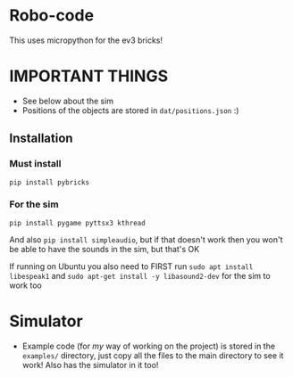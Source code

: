 # Robo-code
This uses micropython for the ev3 bricks!

# IMPORTANT THINGS
 - See below about the sim
 - Positions of the objects are stored in `dat/positions.json` :)
## Installation
### Must install
`pip install pybricks`

### For the sim
`pip install pygame pyttsx3 kthread`

And also `pip install simpleaudio`, but if that doesn't work then you won't be able to have the sounds in the sim, but that's OK

If running on Ubuntu you also need to FIRST run `sudo apt install libespeak1` and `sudo apt-get install -y libasound2-dev` for the sim to work too

# Simulator
 - Example code (for *my* way of working on the project) is stored in the `examples/` directory, just copy all the files to the main directory to see it work! Also has the simulator in it too!
